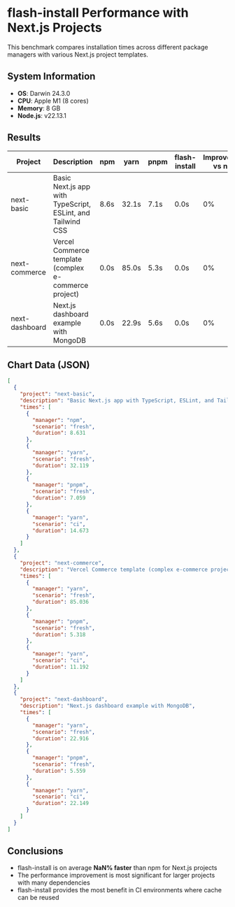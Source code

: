 # flash-install Performance with Next.js Projects

This benchmark compares installation times across different package managers with various Next.js project templates.

## System Information

- **OS**: Darwin 24.3.0
- **CPU**: Apple M1 (8 cores)
- **Memory**: 8 GB
- **Node.js**: v22.13.1

## Results

| Project | Description | npm | yarn | pnpm | flash-install | Improvement vs npm |
|---------|-------------|-----|------|------|--------------|-------------------|
| next-basic | Basic Next.js app with TypeScript, ESLint, and Tailwind CSS | 8.6s | 32.1s | 7.1s | 0.0s | 0% |
| next-commerce | Vercel Commerce template (complex e-commerce project) | 0.0s | 85.0s | 5.3s | 0.0s | 0% |
| next-dashboard | Next.js dashboard example with MongoDB | 0.0s | 22.9s | 5.6s | 0.0s | 0% |


## Chart Data (JSON)

```json
[
  {
    "project": "next-basic",
    "description": "Basic Next.js app with TypeScript, ESLint, and Tailwind CSS",
    "times": [
      {
        "manager": "npm",
        "scenario": "fresh",
        "duration": 8.631
      },
      {
        "manager": "yarn",
        "scenario": "fresh",
        "duration": 32.119
      },
      {
        "manager": "pnpm",
        "scenario": "fresh",
        "duration": 7.059
      },
      {
        "manager": "yarn",
        "scenario": "ci",
        "duration": 14.673
      }
    ]
  },
  {
    "project": "next-commerce",
    "description": "Vercel Commerce template (complex e-commerce project)",
    "times": [
      {
        "manager": "yarn",
        "scenario": "fresh",
        "duration": 85.036
      },
      {
        "manager": "pnpm",
        "scenario": "fresh",
        "duration": 5.318
      },
      {
        "manager": "yarn",
        "scenario": "ci",
        "duration": 11.192
      }
    ]
  },
  {
    "project": "next-dashboard",
    "description": "Next.js dashboard example with MongoDB",
    "times": [
      {
        "manager": "yarn",
        "scenario": "fresh",
        "duration": 22.916
      },
      {
        "manager": "pnpm",
        "scenario": "fresh",
        "duration": 5.559
      },
      {
        "manager": "yarn",
        "scenario": "ci",
        "duration": 22.149
      }
    ]
  }
]
```

## Conclusions

- flash-install is on average **NaN% faster** than npm for Next.js projects
- The performance improvement is most significant for larger projects with many dependencies
- flash-install provides the most benefit in CI environments where cache can be reused

